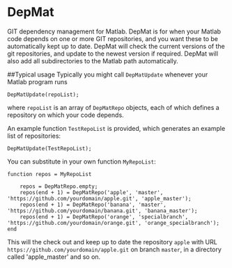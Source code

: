 # DepMat
GIT dependency management for Matlab. DepMat is for when your Matlab code depends on one or more GIT repositories, and you want these to be automatically kept up to date.
DepMat will check the current versions of the git repositories, and update to the newest version if required. DepMat will also add all subdirectories to the Matlab path automatically.

##Typical usage
Typically you might call `DepMatUpdate` whenever your Matlab program runs

```
DepMatUpdate(repoList);
````

where `repoList` is an array of `DepMatRepo` objects, each of which defines a repository on which your code depends.

An example function `TestRepoList` is provided, which generates an example list of repositories:

```
DepMatUpdate(TestRepoList);
````

You can substitute in your own function `MyRepoList`:

```
function repos = MyRepoList
    
    repos = DepMatRepo.empty;
    repos(end + 1) = DepMatRepo('apple', 'master', 'https://github.com/yourdomain/apple.git', 'apple_master');
    repos(end + 1) = DepMatRepo('banana', 'master', 'https://github.com/yourdomain/banana.git', 'banana_master');
    repos(end + 1) = DepMatRepo('orange', 'specialbranch', 'https://github.com/yourdomain/orange.git', 'orange_specialbranch');
end
```

This will the check out and keep up to date the repository `apple` with URL `https://github.com/yourdomain/apple.git` on branch `master`, in a directory called 'apple_master' and so on.
